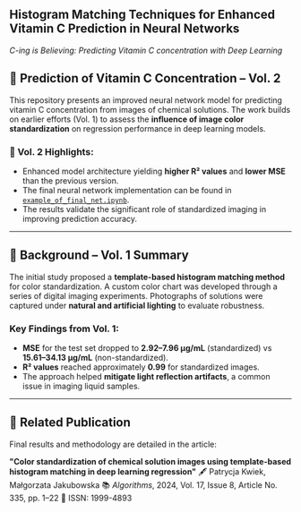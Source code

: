 ## Histogram Matching Techniques for Enhanced Vitamin C Prediction in Neural Networks
*C-ing is Believing: Predicting Vitamin C concentration with Deep Learning*

## 🧪 Prediction of Vitamin C Concentration – Vol. 2

This repository presents an improved neural network model for predicting vitamin C concentration from images of chemical solutions. The work builds on earlier efforts (Vol. 1) to assess the **influence of image color standardization** on regression performance in deep learning models.

### 🔬 Vol. 2 Highlights:

* Enhanced model architecture yielding **higher R² values** and **lower MSE** than the previous version.
* The final neural network implementation can be found in [`example_of_final_net.ipynb`](./example_of_final_net.ipynb).
* The results validate the significant role of standardized imaging in improving prediction accuracy.

---

## 📸 Background – Vol. 1 Summary

The initial study proposed a **template-based histogram matching method** for color standardization. A custom color chart was developed through a series of digital imaging experiments. Photographs of solutions were captured under **natural and artificial lighting** to evaluate robustness.

### Key Findings from Vol. 1:

* **MSE** for the test set dropped to **2.92–7.96 µg/mL** (standardized) vs **15.61–34.13 µg/mL** (non-standardized).
* **R² values** reached approximately **0.99** for standardized images.
* The approach helped **mitigate light reflection artifacts**, a common issue in imaging liquid samples.

---

## 📄 Related Publication

Final results and methodology are detailed in the article:

  **"Color standardization of chemical solution images using template-based histogram matching in deep learning regression"**
  🖋 Patrycja Kwiek, Małgorzata Jakubowska
  📚 *Algorithms*, 2024, Vol. 17, Issue 8, Article No. 335, pp. 1–22
  🔗 ISSN: 1999-4893
